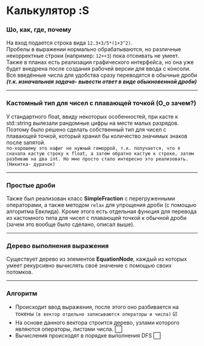 # Калькулятор :S
### Шо, как, где, почему
На вход подается строка вида `12.3+3/5*(1+3^2)`.  
Пробелы в выражении нормально обрабатываются, но различные некорректные строки (например: `12++3`) пока отсеивать не умеет.  
Также в планах есть реализация графического интерфейса, но она уже будет внедрена после создания рабочей версии для ввода с консоли.  
Все введённые числа для удобства сразу переводятся в обычные дроби ***(т.к. изначальная задача- вывести ответ в виде обыкновенной дроби)***
***
### Кастомный тип для чисел с плавающей точкой (O_o зачем?)
У стандартного float, ввиду некоторых особенностей, при касте к std::string вылезали рандомные цифры на месте малых разрядов. Поэтому было решено сделать собственный тип для чисел с плавающей точкой, который хранил бы количество значимых знаков после запятой.  
`по-хорошему это нафиг не нужный геморрой, т.к. получается, что я сначала кастую строку к float, а затем обратно кастую к строке, затем разбиваю на два int. Но мне просто стало интересно это реализовать. (Никитка- дурачок)`
***
### Простые дроби
Также был реализован класс **SimpleFraction** с перегруженными операторами, а также методом `relax` для упрощения дроби (с помощью алгоритма Евклида). Кроме этого есть отдельная функция для перевода из кастомного типа для чисел с плавающей точкой к обычной дроби (зачем это вообще было сделано, описал выше).
***
### Дерево выполнения выражения
Существует дерево из элементов **EquationNode**, каждый из которых умеет рекурсивно вычислять своё значение с помощью своих потомков.
***
### Алгоритм
* Происходит ввод выражения, после этого оно разбивается на токены `(в вектор отдельно записываются операторы и числа)` :ballot_box_with_check:
* На основе данного вектора строится дерево, узлами которого являются операторы, листами числа. :white_large_square:
* Вычисления происходят в порядке выполнения DFS :white_large_square:
